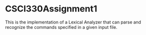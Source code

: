 # CSCI330Assignment1

This is the implementation of a Lexical Analyzer that can parse and recognize the commands specified in a given input file.